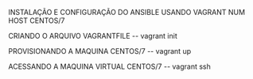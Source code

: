 INSTALAÇÃO E CONFIGURAÇÃO DO ANSIBLE USANDO VAGRANT NUM HOST CENTOS/7

CRIANDO O ARQUIVO VAGRANTFILE
-- vagrant init 

PROVISIONANDO A MAQUINA CENTOS/7
-- vagrant up

ACESSANDO A MAQUINA VIRTUAL CENTOS/7
-- vagrant ssh

